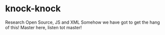 # knock-knock
Research Open Source, JS and XML
Somehow we have got to get the hang of this!
Master here, listen tot master!

